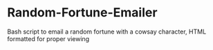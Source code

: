 # Random-Fortune-Emailer
Bash script to email a random fortune with a cowsay character, HTML formatted for proper viewing

